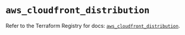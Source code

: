 # `aws_cloudfront_distribution`

Refer to the Terraform Registry for docs: [`aws_cloudfront_distribution`](https://registry.terraform.io/providers/hashicorp/aws/5.40.0/docs/resources/cloudfront_distribution).
